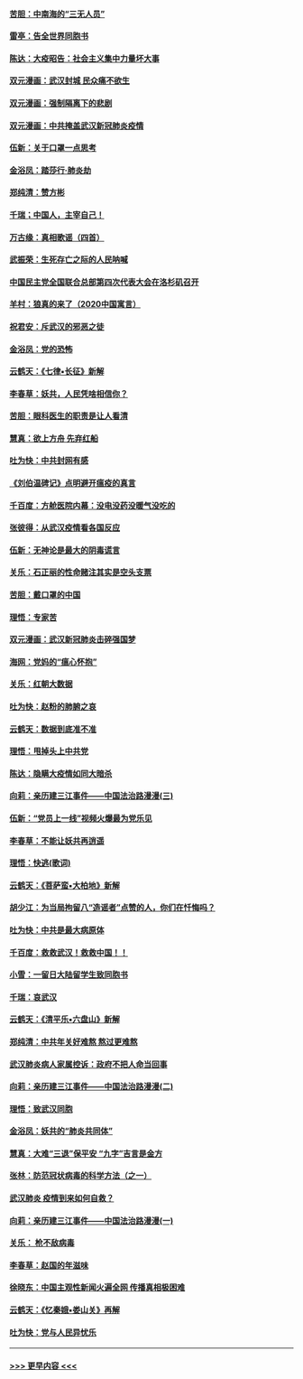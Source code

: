 #### [苦胆：中南海的“三无人员”](../pages/nsc993/n11862997.md?t=02121955) 
#### [雷亭：告全世界同胞书](../pages/nsc993/n11862572.md?t=02121955) 
#### [陈达：大疫昭告：社会主义集中力量坏大事](../pages/nsc993/n11859419.md?t=02121955) 
#### [双元漫画：武汉封城 民众痛不欲生](../pages/nsc993/n11859287.md?t=02121955) 
#### [双元漫画：强制隔离下的悲剧](../pages/nsc993/n11859244.md?t=02121955) 
#### [双元漫画：中共掩盖武汉新冠肺炎疫情](../pages/nsc993/n11858249.md?t=02121955) 
#### [伍新：关于口罩一点思考](../pages/nsc993/n11859195.md?t=02121955) 
#### [金浴凤：踏莎行‧肺炎劫](../pages/nsc993/n11858227.md?t=02121955) 
#### [郑纯清：赞方彬](../pages/nsc993/n11856803.md?t=02121955) 
#### [千瑞；中国人，主宰自己！](../pages/nsc993/n11856793.md?t=02121955) 
#### [万古缘：真相歌谣（四首）](../pages/nsc993/n11856263.md?t=02121955) 
#### [武振荣：生死存亡之际的人民呐喊](../pages/nsc993/n11856256.md?t=02121955) 
#### [中国民主党全国联合总部第四次代表大会在洛杉矶召开](../pages/nsc993/n11856344.md?t=02121955) 
#### [羊村：狼真的来了（2020中国寓言）](../pages/nsc993/n11856229.md?t=02121955) 
#### [祝君安：斥武汉的邪恶之徒](../pages/nsc993/n11855861.md?t=02121955) 
#### [金浴凤：党的恐怖](../pages/nsc993/n11855849.md?t=02121955) 
#### [云鹤天：《七律▪长征》新解](../pages/nsc993/n11855479.md?t=02121955) 
#### [李春草：妖共，人民凭啥相信你？](../pages/nsc993/n11855196.md?t=02121955) 
#### [苦胆：眼科医生的职责是让人看清](../pages/nsc993/n11853840.md?t=02121955) 
#### [慧真：欲上方舟 先弃红船](../pages/nsc993/n11853483.md?t=02121955) 
#### [吐为快：中共封网有感](../pages/nsc993/n11852575.md?t=02121955) 
#### [《刘伯温碑记》点明避开瘟疫的真言](../pages/nsc993/n11852128.md?t=02121955) 
#### [千百度：方舱医院内幕：没电没药没暖气没吃的](../pages/nsc993/n11850211.md?t=02121955) 
#### [张彼得：从武汉疫情看各国反应](../pages/nsc993/n11850102.md?t=02121955) 
#### [伍新：无神论是最大的阴毒谎言](../pages/nsc993/n11846129.md?t=02121955) 
#### [关乐：石正丽的性命赌注其实是空头支票](../pages/nsc993/n11846109.md?t=02121955) 
#### [苦胆：戴口罩的中国](../pages/nsc993/n11845576.md?t=02121955) 
#### [理悟：专家苦](../pages/nsc993/n11845564.md?t=02121955) 
#### [双元漫画：武汉新冠肺炎击碎强国梦](../pages/nsc993/n11843320.md?t=02121955) 
#### [海网：党妈的“瘟心怀抱”](../pages/nsc993/n11840740.md?t=02121955) 
#### [关乐：红朝大数据](../pages/nsc993/n11840675.md?t=02121955) 
#### [吐为快：赵粉的肺腑之哀](../pages/nsc993/n11840618.md?t=02121955) 
#### [云鹤天：数据到底准不准](../pages/nsc993/n11840325.md?t=02121955) 
#### [理悟：甩掉头上中共党](../pages/nsc993/n11838826.md?t=02121955) 
#### [陈达：隐瞒大疫情如同大暗杀](../pages/nsc993/n11838771.md?t=02121955) 
#### [向莉：亲历建三江事件——中国法治路漫漫(三)](../pages/nsc993/n11831825.md?t=02121955) 
#### [伍新：“党员上一线”视频火爆最为党乐见](../pages/nsc993/n11838200.md?t=02121955) 
#### [李春草：不能让妖共再逍遥](../pages/nsc993/n11838102.md?t=02121955) 
#### [理悟：快逃(歌词)](../pages/nsc993/n11838083.md?t=02121955) 
#### [云鹤天：《菩萨蛮▪大柏地》新解](../pages/nsc993/n11838059.md?t=02121955) 
#### [胡少江：为当局拘留八“造谣者”点赞的人，你们在忏悔吗？](../pages/nsc993/n11836801.md?t=02121955) 
#### [吐为快：中共是最大病原体](../pages/nsc993/n11836748.md?t=02121955) 
#### [千百度：救救武汉！救救中国！！](../pages/nsc993/n11836145.md?t=02121955) 
#### [小雪：一留日大陆留学生致同胞书](../pages/nsc993/n11834624.md?t=02121955) 
#### [千瑞：哀武汉](../pages/nsc993/n11833647.md?t=02121955) 
#### [云鹤天：《清平乐▪六盘山》新解](../pages/nsc993/n11833611.md?t=02121955) 
#### [郑纯清：中共年关好难熬 熬过更难熬](../pages/nsc993/n11833489.md?t=02121955) 
#### [武汉肺炎病人家属控诉：政府不把人命当回事](../pages/nsc993/n11833205.md?t=02121955) 
#### [向莉：亲历建三江事件——中国法治路漫漫(二)](../pages/nsc993/n11829102.md?t=02121955) 
#### [理悟：致武汉同胞](../pages/nsc993/n11831522.md?t=02121955) 
#### [金浴凤：妖共的“肺炎共同体”](../pages/nsc993/n11829448.md?t=02121955) 
#### [慧真：大难“三退”保平安 “九字”吉言是金方](../pages/nsc993/n11829501.md?t=02121955) 
#### [张林：防范冠状病毒的科学方法（之一）](../pages/nsc993/n11828618.md?t=02121955) 
#### [武汉肺炎 疫情到来如何自救？](../pages/nsc993/n11827632.md?t=02121955) 
#### [向莉：亲历建三江事件——中国法治路漫漫(一)](../pages/nsc993/n11827190.md?t=02121955) 
#### [关乐： 枪不敌病毒](../pages/nsc993/n11826746.md?t=02121955) 
#### [李春草：赵国的年滋味](../pages/nsc993/n11826321.md?t=02121955) 
#### [徐晓东：中国主观性新闻火遍全网 传播真相极困难](../pages/nsc993/n11826508.md?t=02121955) 
#### [云鹤天：《忆秦娥▪娄山关》再解](../pages/nsc993/n11824682.md?t=02121955) 
#### [吐为快：党与人民异忧乐](../pages/nsc993/n11824660.md?t=02121955) 

----
#### [ >>> 更早内容 <<< ](../indexes/nsc993-earlier.md)
